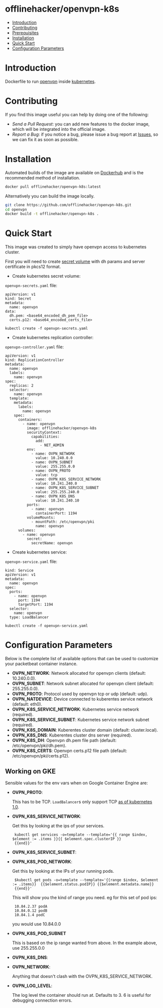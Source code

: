 # offlinehacker/openvpn-k8s

- [Introduction](#introduction)
- [Contributing](#contributing)
- [Prerequisites](#prerequisites)
- [Installation](#installation)
- [Quick Start](#quick-start)
- [Configuration Parameters](#configuration-parameters)

# Introduction

Dockerfile to run [openvpn](https://openvpn.net/) inside [kubernetes](http://kubernetes.io/).

# Contributing

If you find this image useful you can help by doing one of the following:

- *Send a Pull Request*: you can add new features to the docker image, which will be integrated into the official image.
- *Report a Bug*: if you notice a bug, please issue a bug report at [Issues](https://github.com/offlinehacker/openvpn-k8s/issues), so we can fix it as soon as possible.

# Installation

Automated builds of the image are available on [Dockerhub](https://hub.docker.com/r/offlinehacker/openvpn-k8s) and is the recommended method of installation.

```bash
docker pull offlinehacker/openvpn-k8s:latest
```

Alternatively you can build the image locally.

```bash
git clone https://github.com/offlinehacker/openvpn-k8s.git
cd openvpn
docker build -t offlinehacker/openvpn-k8s .
```

# Quick Start

This image was created to simply have openvpn access to kubernetes cluster.

First you will need to create [secret volume](http://kubernetes.io/v1.1/docs/user-guide/secrets.html) with dh params and server certificate in pkcs12 format.

- Create kubernetes secret volume:

`openvpn-secrets.yaml` file:

```
apiVersion: v1
kind: Secret
metadata:
  name: openvpn
data:
  dh.pem: <base64_encoded_dh_pem_file>
  certs.p12: <base64_encoded_certs_file>
```

    kubectl create -f openvpn-secrets.yaml

- Create kubernetes replication controller:

`openvpn-controller.yaml` file:

```
apiVersion: v1
kind: ReplicationController
metadata:
  name: openvpn
  labels:
    name: openvpn
spec:
  replicas: 2
  selector:
    name: openvpn
  template:
    metadata:
      labels:
        name: openvpn
    spec:
      containers:
        - name: openvpn
          image: offlinehacker/openvpn-k8s
          securityContext:
            capabilities:
              add:
                - NET_ADMIN
          env:
            - name: OVPN_NETWORK
              value: 10.240.0.0
            - name: OVPN_SUBNET
              value: 255.255.0.0
            - name: OVPN_PROTO
              value: tcp
            - name: OVPN_K8S_SERVICE_NETWORK
              value: 10.241.240.0
            - name: OVPN_K8S_SERVICE_SUBNET
              value: 255.255.240.0
            - name: OVPN_K8S_DNS
              value: 10.241.240.10
          ports:
            - name: openvpn
              containerPort: 1194
          volumeMounts:
            - mountPath: /etc/openvpn/pki
              name: openvpn
      volumes:
        - name: openvpn
          secret:
            secretName: openvpn
```

- Create kubernetes service:

`openvpn-service.yaml` file:

```
kind: Service
apiVersion: v1
metadata:
  name: openvpn
spec:
  ports:
    - name: openvpn
      port: 1194
      targetPort: 1194
  selector:
    name: openvpn
  type: LoadBalancer
```

    kubectl create -f openvpn-service.yaml

# Configuration Parameters

Below is the complete list of available options that can be used to customize your packetbeat container instance.

- **OVPN_NETWORK**: Network allocated for openvpn clients (default: 10.240.0.0).
- **OVPN_SUBNET**: Network subnet allocated for openvpn client (default: 255.255.0.0).
- **OVPN_PROTO**: Protocol used by openvpn tcp or udp (default: udp).
- **OVPN_NATDEVICE**: Device connected to kuberentes service network (default: eth0).
- **OVPN_K8S_SERVICE_NETWORK**: Kubernetes service network (required).
- **OVPN_K8S_SERVICE_SUBNET**: Kubernetes service network subnet (required).
- **OVPN_K8S_DOMAIN**: Kuberentes cluster domain (default: cluster.local).
- **OVPN_K8S_DNS**: Kuberentes cluster dns server (required).
- **OVPN_K8S_DH**: Openvpn dh.pem file path (default: /etc/openvpn/pki/dh.pem).
- **OVPN_K8S_CERTS**: Openvpn certs.p12 file path (default: /etc/openvpn/pki/certs.p12).

## Working on GKE

Sensible values for the env vars when on Google Container Engine are:

 - **OVPN_PROTO**:

    This has to be TCP. `LoadBalancer`s only support TCP [as of kubernetes 1.0](http://kubernetes.io/v1.1/docs/user-guide/services.html).

 - **OVPN_K8S_SERVICE_NETWORK**:

    Get this by looking at the ips of your services.

        kubectl get services -o=template --template='{{ range $index, $element := .items }}{{ $element.spec.clusterIP }}
        {{end}}'

 - **OVPN_K8S_SERVICE_SUBNET**:

 - **OVPN_K8S_POD_NETWORK**:

    Get this by looking at the IPs of your running pods.

        $kubectl get pods -o=template --template='{{range $index, $element := .items}}  {{$element.status.podIP}} {{$element.metadata.name}}
        {{end}}'

    This will show you the kind of range you need. eg for this set of pod ips:

        10.84.2.37 podA
        10.84.0.12 podB
        10.84.1.4 podC

    you would use 10.84.0.0

 - **OVPN_K8S_POD_SUBNET**

    This is based on the ip range wanted from above. In the example above,
    use 255.255.0.0

 - **OVPN_K8S_DNS**:
 - **OVPN_NETWORK**:

    Anything that doesn't clash with the OVPN_K8S_SERVICE_NETWORK.

 - **OVPN_LOG_LEVEL**:

    The log level the container should run at. Defaults to 3. 6 is useful for
    debugging connection errors.
